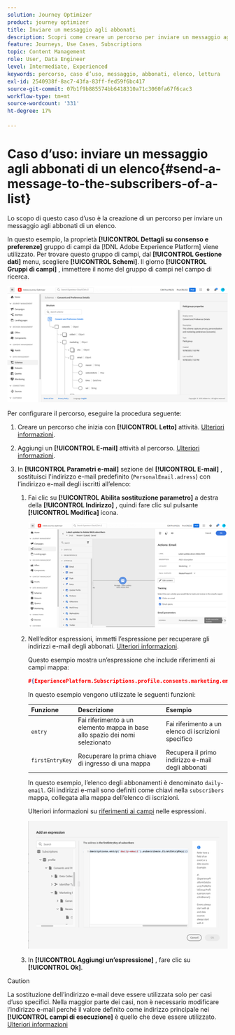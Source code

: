 ```yaml
---
solution: Journey Optimizer
product: journey optimizer
title: Inviare un messaggio agli abbonati
description: Scopri come creare un percorso per inviare un messaggio agli abbonati di un elenco
feature: Journeys, Use Cases, Subscriptions
topic: Content Management
role: User, Data Engineer
level: Intermediate, Experienced
keywords: percorso, caso d’uso, messaggio, abbonati, elenco, lettura
exl-id: 2540938f-8ac7-43fa-83ff-fed59f6bc417
source-git-commit: 07b1f9b885574bb6418310a71c3060fa67f6cac3
workflow-type: tm+mt
source-wordcount: '331'
ht-degree: 17%

---
```


# Caso d’uso: inviare un messaggio agli abbonati di un elenco{#send-a-message-to-the-subscribers-of-a-list}

Lo scopo di questo caso d’uso è la creazione di un percorso per inviare un messaggio agli abbonati di un elenco.

In questo esempio, la proprietà **[!UICONTROL Dettagli su consenso e preferenze]** gruppo di campi da [!DNL Adobe Experience Platform] viene utilizzato. Per trovare questo gruppo di campi, dal **[!UICONTROL Gestione dati]** menu, scegliere **[!UICONTROL Schemi]**. Il giorno **[!UICONTROL Gruppi di campi]** , immettere il nome del gruppo di campi nel campo di ricerca.

![Questo gruppo di campi include l&#39;elemento subscriptions](assets/consent-and-preference-details-field-group.png)

Per configurare il percorso, eseguire la procedura seguente:

1. Creare un percorso che inizia con **[!UICONTROL Letto]** attività. [Ulteriori informazioni](journey-gs.md).
1. Aggiungi un **[!UICONTROL E-mail]** attività al percorso. [Ulteriori informazioni](journeys-message.md).
1. In **[!UICONTROL Parametri e-mail]** sezione del **[!UICONTROL E-mail]** , sostituisci l&#39;indirizzo e-mail predefinito (`PersonalEmail.adress`) con l’indirizzo e-mail degli iscritti all’elenco:

   1. Fai clic su **[!UICONTROL Abilita sostituzione parametro]** a destra della **[!UICONTROL Indirizzo]** , quindi fare clic sul pulsante **[!UICONTROL Modifica]** icona.

      ![](assets/message-to-subscribers-uc-1.png)

   1. Nell’editor espressioni, immetti l’espressione per recuperare gli indirizzi e-mail degli abbonati. [Ulteriori informazioni](expression/expressionadvanced.md).

      Questo esempio mostra un’espressione che include riferimenti ai campi mappa:

      ```json
      #{ExperiencePlatform.Subscriptions.profile.consents.marketing.email.subscriptions.entry('daily-email').subscribers.firstEntryKey()}
      ```

      In questo esempio vengono utilizzate le seguenti funzioni:

      | Funzione | Descrizione | Esempio |
      | --- | --- | --- |
      | `entry` | Fai riferimento a un elemento mappa in base allo spazio dei nomi selezionato | Fai riferimento a un elenco di iscrizioni specifico |
      | `firstEntryKey` | Recuperare la prima chiave di ingresso di una mappa | Recupera il primo indirizzo e-mail degli abbonati |

      In questo esempio, l’elenco degli abbonamenti è denominato `daily-email`. Gli indirizzi e-mail sono definiti come chiavi nella `subscribers` mappa, collegata alla mappa dell’elenco di iscrizioni.

      Ulteriori informazioni su [riferimenti ai campi](expression/field-references.md) nelle espressioni.

      ![](assets/message-to-subscribers-uc-2.png)

   1. In **[!UICONTROL Aggiungi un’espressione]** , fare clic su **[!UICONTROL Ok]**.

>[!CAUTION]
>
>La sostituzione dell’indirizzo e-mail deve essere utilizzata solo per casi d’uso specifici. Nella maggior parte dei casi, non è necessario modificare l’indirizzo e-mail perché il valore definito come indirizzo principale nei **[!UICONTROL campi di esecuzione]** è quello che deve essere utilizzato. [Ulteriori informazioni](../configuration/primary-email-addresses.md)
